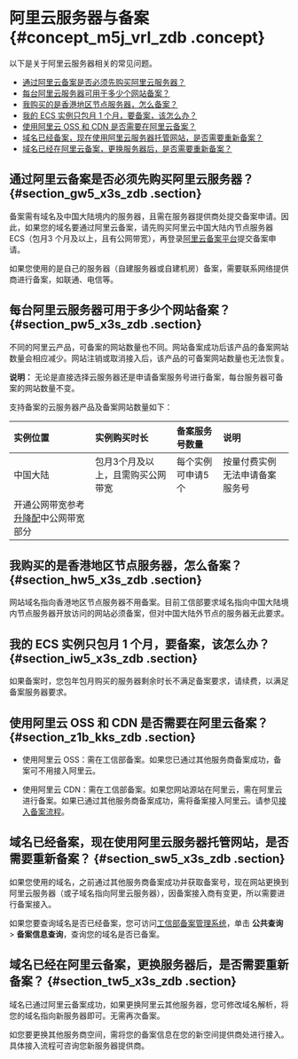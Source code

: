 # 阿里云服务器与备案 {#concept_m5j_vrl_zdb .concept}

以下是关于阿里云服务器相关的常见问题。

-   [通过阿里云备案是否必须先购买阿里云服务器？](#section_gw5_x3s_zdb)
-   [每台阿里云服务器可用于多少个网站备案？](#section_pw5_x3s_zdb)
-   [我购买的是香港地区节点服务器，怎么备案？](#section_hw5_x3s_zdb)
-   [我的 ECS 实例只包月 1 个月，要备案，该怎么办？](#section_iw5_x3s_zdb)
-   [使用阿里云 OSS 和 CDN 是否需要在阿里云备案？](#section_z1b_kks_zdb)
-   [域名已经备案，现在使用阿里云服务器托管网站，是否需要重新备案？](#section_sw5_x3s_zdb)
-   [域名已经在阿里云备案，更换服务器后，是否需要重新备案？](#section_tw5_x3s_zdb)

## 通过阿里云备案是否必须先购买阿里云服务器？ {#section_gw5_x3s_zdb .section}

备案需有域名及中国大陆境内的服务器，且需在服务器提供商处提交备案申请。因此，如果您的域名要通过阿里云备案，请先购买阿里云中国大陆内节点服务器 ECS（包月3 个月及以上，且有公网带宽），再登录[阿里云备案平台](http://beian.aliyun.com/)提交备案申请。

如果您使用的是自己的服务器（自建服务器或自建机房）备案，需要联系网络提供商进行备案，如联通、电信等。

## 每台阿里云服务器可用于多少个网站备案？ {#section_pw5_x3s_zdb .section}

不同的阿里云产品，可备案的网站数量也不同。网站备案成功后该产品的备案网站数量会相应减少。网站注销或取消接入后，该产品的可备案网站数量也无法恢复。

**说明：** 无论是直接选择云服务器还是申请备案服务号进行备案，每台服务器可备案的网站数量不变。

支持备案的云服务器产品及备案网站数量如下：

|实例位置|实例购买时长|备案服务号数量|说明|
|:---|:-----|:------|:-|
|中国大陆|包月3个月及以上，且需购买公网带宽|每个实例可申请5个|按量付费实例无法申请备案服务号|
|开通公网带宽参考[升降配](../../../../intl.zh-CN/用户指南/实例/升降配/升降配概述.md#)中公网带宽部分|

## 我购买的是香港地区节点服务器，怎么备案？ {#section_hw5_x3s_zdb .section}

网站域名指向香港地区节点服务器不用备案。目前工信部要求域名指向中国大陆境内节点服务器开放访问的网站必须备案，但对中国大陆外节点的服务器无此要求。

## 我的 ECS 实例只包月 1 个月，要备案，该怎么办？ {#section_iw5_x3s_zdb .section}

如果备案时，您包年包月购买的服务器剩余时长不满足备案要求，请续费，以满足备案服务器要求。

## 使用阿里云 OSS 和 CDN 是否需要在阿里云备案？ {#section_z1b_kks_zdb .section}

-   使用阿里云 OSS：需在工信部备案。如果您已通过其他服务商备案成功，备案可不用接入阿里云。

-   使用阿里云 CDN：需在工信部备案。如果您网站源站在阿里云，需在阿里云进行备案。如果已通过其他服务商备案成功，需将备案接入阿里云。请参见[接入备案流程](../../../../intl.zh-CN/备案流程/接入备案.md#)。


## 域名已经备案，现在使用阿里云服务器托管网站，是否需要重新备案？ {#section_sw5_x3s_zdb .section}

如果您使用的域名，之前通过其他服务商备案成功并获取备案号，现在网站更换到阿里云服务器（或子域名指向阿里云服务器），因备案接入商有变更，所以需要进行备案接入。

如果您要查询域名是否已经备案，您可访问[工信部备案管理系统](http://www.miitbeian.gov.cn)，单击 **公共查询** \> **备案信息查询**，查询您的域名是否已备案。

## 域名已经在阿里云备案，更换服务器后，是否需要重新备案？ {#section_tw5_x3s_zdb .section}

域名已通过阿里云备案成功，如果更换阿里云其他服务器，您可修改域名解析，将您的域名指向新服务器即可。无需再次备案。

如您要更换其他服务商空间，需将您的备案信息在您的新空间提供商处进行接入。具体接入流程可咨询您新服务器提供商。

